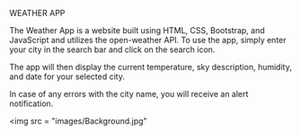 WEATHER APP

The Weather App is a website built using HTML, CSS, Bootstrap, and JavaScript and utilizes the open-weather API. 
To use the app, simply enter your city in the search bar and click on the search icon. 

The app will then display the current temperature, sky description, humidity, and date for your selected city. 

In case of any errors with the city name, you will receive an alert notification.

<img src = "images/Background.jpg"
